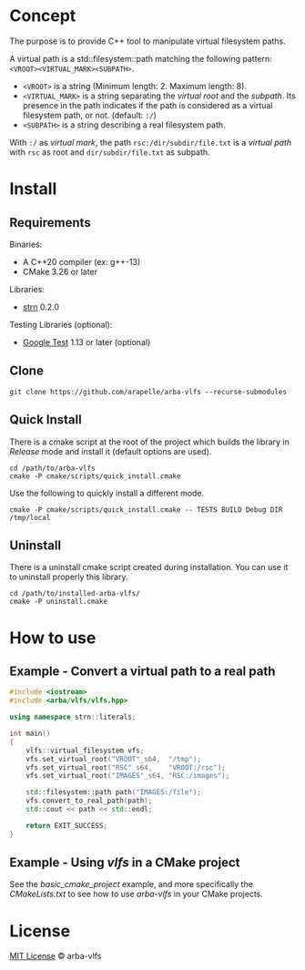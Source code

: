 # Concept

The purpose is to provide C++ tool to manipulate virtual filesystem paths.

A virtual path is a std::filesystem::path matching the following pattern: `<VROOT><VIRTUAL_MARK><SUBPATH>`.

- `<VROOT>` is a string (Minimum length: 2. Maximum length: 8).
- `<VIRTUAL_MARK>` is a string separating the *virtual root* and the *subpath*. Its presence in the path indicates if the path is considered as a virtual filesystem path, or not. (default: `:/`)
- `<SUBPATH>` is a string describing a real filesystem path.

With `:/` as *virtual mark*, the path `rsc:/dir/subdir/file.txt` is a *virtual path* with `rsc` as root and `dir/subdir/file.txt` as subpath.

# Install

## Requirements

Binaries:
- A C++20 compiler (ex: g++-13)
- CMake 3.26 or later

Libraries:
- [strn](https://github.com/arapelle/strn) 0.2.0

Testing Libraries (optional):
- [Google Test](https://github.com/google/googletest) 1.13 or later  (optional)

## Clone

```
git clone https://github.com/arapelle/arba-vlfs --recurse-submodules
```

## Quick Install

There is a cmake script at the root of the project which builds the library in *Release* mode and install it (default options are used).

```
cd /path/to/arba-vlfs
cmake -P cmake/scripts/quick_install.cmake
```

Use the following to quickly install a different mode.

```
cmake -P cmake/scripts/quick_install.cmake -- TESTS BUILD Debug DIR /tmp/local
```

## Uninstall

There is a uninstall cmake script created during installation. You can use it to uninstall properly this library.

```
cd /path/to/installed-arba-vlfs/
cmake -P uninstall.cmake
```

# How to use

## Example - Convert a virtual path to a real path

```c++
#include <iostream>
#include <arba/vlfs/vlfs.hpp>

using namespace strn::literals;

int main()
{
    vlfs::virtual_filesystem vfs;
    vfs.set_virtual_root("VROOT"_s64,  "/tmp");
    vfs.set_virtual_root("RSC"_s64,    "VROOT:/rsc");
    vfs.set_virtual_root("IMAGES"_s64, "RSC:/images");

    std::filesystem::path path("IMAGES:/file");
    vfs.convert_to_real_path(path);
    std::cout << path << std::endl;

    return EXIT_SUCCESS;
}
```

## Example - Using *vlfs* in a CMake project

See the *basic_cmake_project* example, and more specifically the *CMakeLists.txt* to see how to use *arba-vlfs* in your CMake projects.

# License

[MIT License](./LICENSE.md) © arba-vlfs
